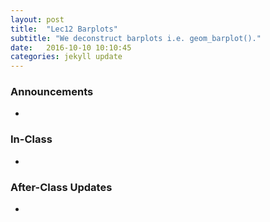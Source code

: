 ```yaml
---
layout: post
title:  "Lec12 Barplots"
subtitle: "We deconstruct barplots i.e. geom_barplot()."
date:   2016-10-10 10:10:45
categories: jekyll update
---
```




### Announcements

* 


### In-Class

* 


### After-Class Updates

* 
